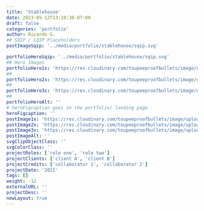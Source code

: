 ```yaml
---
title: 'Stablehouse'
date: 2023-05-12T13:10:30-07:00
draft: false
categories: 'portfolio'
author: Ricardo G.
## SQIP / LQIP Placeholders
postImageSqip: '../media/portfolio/stablehouse/sqip.svg'

portfolioHeroSqip: '../media/portfolio/stablehouse/sqip.svg'
## Hero Images
portfolioHero1x: 'https://res.cloudinary.com/toupeeproofbullets/image/upload/q_auto,f_auto,w_auto/v1234567890/stablehouse/placeHolder_sm.png'
##
portfolioHero2x: 'https://res.cloudinary.com/toupeeproofbullets/image/upload/q_auto,f_auto,w_auto/v1234567890/stablehouse/heroPlaceholder@2x.png'
##
portfolioHero3x: 'https://res.cloudinary.com/toupeeproofbullets/image/upload/q_auto,f_auto,w_auto/v1234567890/stablehouse/heroPlaceholder@3x.png'
##
portfolioHeroAlt: ''
# heroFigcaption goes on the portfolio/ landing page
heroFigcaption: ''
postImage1x: 'https://res.cloudinary.com/toupeeproofbullets/image/upload/c_scale,q_auto,f_auto,w_auto/v1234567890/stablehouse/file-name.jpg'
postImage2x: 'https://res.cloudinary.com/toupeeproofbullets/image/upload/c_scale,q_auto,f_auto,w_auto/v1234567890/stablehouse/file-name.jpg'
postImage3x: 'https://res.cloudinary.com/toupeeproofbullets/image/upload/c_scale,q_auto,f_auto,w_auto/v1234567890/stablehouse/file-name.jpg'
postImageAlt: ''
svgClipObjectClass: ''
svgColorClass: ''
projectRoles: ['role one', 'role two']
projectClients: ['client A', 'client B']
projectCredits: ['collaborator 1', 'collaborator 2']
projectDate: '2021'
tags: []
weight: -12
externalURL: ''
projectDesc: ''
newLayout: true
---
```

